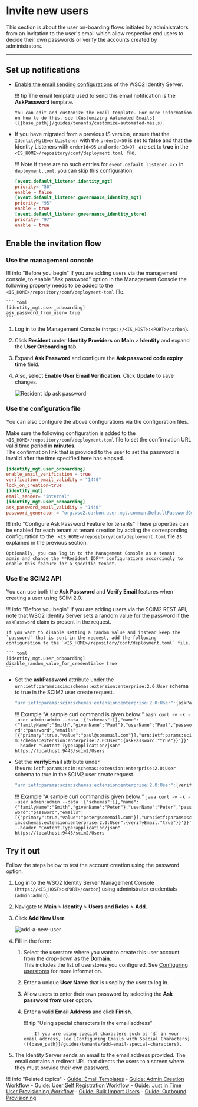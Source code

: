 # Invite new users

This section is about the user on-boarding flows initiated by
administrators from an invitation to the user's email which allow respective end users to decide their own
passwords or verify the accounts created by administrators.

----

## Set up notifications

-   [Enable the email sending configurations]({{base_path}}/deploy/configure-email-sending) of the WSO2 Identity Server.

    !!! tip 
        The email template used to send this email notification is
        the **AskPassword** template.

        You can edit and customize the email template. For more information
        on how to do this, see [Customizing Automated Emails]({{base_path}}/guides/tenants/customize-automated-mails).

-   If you have migrated from a previous IS version, ensure that
the `IdentityMgtEventListener` with the ` orderId=50 ` is set to
**false** and that the Identity Listeners with ` orderId=95 ` and `orderId=97 ` are set to **true** in the `<IS_HOME>/repository/conf/deployment.toml ` file.
    
    !!! Note 
        If there are no such entries for `event.default_listener.xxx` in `deployment.toml`, you can skip this configuration. 
    
    ``` toml
    [event.default_listener.identity_mgt]
    priority= "50"
    enable = false
    [event.default_listener.governance_identity_mgt]
    priority= "95"
    enable = true
    [event.default_listener.governance_identity_store]
    priority= "97"
    enable = true
    ```

## Enable the invitation flow

### Use the management console

!!! info "Before you begin"
    If you are adding users via the management console, to
    enable "Ask password" option in the
    Management Console the following property needs to be added to the `
    <IS_HOME>/repository/conf/deployment-toml` file.

    ``` toml
    [identity_mgt.user_onboarding]
    ask_password_from_user= true
    ```

1.  Log in to the Management Console (`https://<IS_HOST>:<PORT>/carbon`).

2.  Click **Resident** under **Identity Providers** on **Main** > **Identity** and expand the **User Onboarding** tab.

3.  Expand **Ask Password** and configure the **Ask password code expiry time** field. 

4.  Also, select **Enable User Email Verification**. Click **Update** to save changes.
                
    ![Resident idp ask password]({{base_path}}/assets/img/fragments/resident-idp-ask-password-configs.png)

### Use the configuration file
    
You can also configure the above configurations via the configuration files.

Make sure the following configuration is added
to the `<IS_HOME>/repository/conf/deployment.toml` file to set the
confirmation URL valid time period in **minutes**.  
The confirmation link that is provided to the user to set the
password is invalid after the time specified here has elapsed.

``` toml
[identity_mgt.user_onboarding]
enable_email_verification = true
verification_email_validity = "1440"
lock_on_creation=true
[identity_mgt] 
email_sender= "internal"
[identity_mgt.user_onboarding]
ask_password_email_validity = "1440"
password_generator = "org.wso2.carbon.user.mgt.common.DefaultPasswordGenerator"
```
    
!!! info "Configure Ask Password Feature for tenants" 
    These properties can be enabled for each tenant at tenant creation by
    adding the corresponding configuration to the `
    <IS_HOME>/repository/conf/deployment.toml` file as explained in the previous section. 
        
    Optionally, you can log in to the Management Console as a tenant
    admin and change the **Resident IDP** configurations accordingly to enable this feature for a specific tenant.

### Use the SCIM2 API

You can use both the **Ask Password** and **Verify Email** features when creating a user using SCIM 2.0.

!!! info "Before you begin"
    If you are adding users via the SCIM2 REST API, note that WSO2 Identity Server sets a   random value for the password if the `askPassword` claim is present in the request.

    If you want to disable setting a random value and instead keep the `password` that is sent in the request, add the following configuration to the `<IS_HOME>/repository/conf/deployment.toml` file.

    ``` toml
    [identity_mgt.user_onboarding]
    disable_random_value_for_credentials= true
    ```
    
-   Set the **askPassword** attribute under the`
urn:ietf:params:scim:schemas:extension:enterprise:2.0:User` schema to
true in the SCIM2 user create request. 

    ```java
    "urn:ietf:params:scim:schemas:extension:enterprise:2.0:User":{askPassword:"true"}
    ```
        
    !!! Example "A sample curl command is given below:"
        ``` bash
        curl -v -k --user admin:admin --data '{"schemas":[],"name":{"familyName":"Smith","givenName":"Paul"},"userName":"Paul","password":"password","emails":[{"primary":true,"value":"paul@somemail.com"}],"urn:ietf:params:scim:schemas:extension:enterprise:2.0:User":{askPassword:"true"}}'}}' --header "Content-Type:application/json" https://localhost:9443/scim2/Users
        ```
    
-   Set the **verifyEmail** attribute under the`urn:ietf:params:scim:schemas:extension:enterprise:2.0:User` schema to true in the SCIM2 user create request. 

    ```java
    "urn:ietf:params:scim:schemas:extension:enterprise:2.0:User":{verifyEmail:"true"}
    ```
        
    !!! Example "A sample curl command is given below:"
        ``` java
        curl -v -k --user admin:admin --data '{"schemas":[],"name":{"familyName":"Smith","givenName":"Peter"},"userName":"Peter","password":"password","emails":[{"primary":true,"value":"peter@somemail.com"}],"urn:ietf:params:scim:schemas:extension:enterprise:2.0:User":{verifyEmail:"true"}}'}}' --header "Content-Type:application/json" https://localhost:9443/scim2/Users
        ```

## Try it out

Follow the steps below to test the account creation using the password option.

1. Log in to the WSO2 Identity Server Management Console (`https://<IS_HOST>:<PORT>/carbon`) using administrator credentials (`admin:admin`).

2. Navigate to **Main** > **Identity** > **Users and Roles** > **Add**.

3.  Click **Add New User**.

    ![add-a-new-user]({{base_path}}/assets/img/fragments/add-a-new-user.png)

4.  Fill in the form:

    1.  Select the userstore where you want to create this user account
        from the drop-down as the **Domain**.  
        This includes the list of userstores you configured. See
        [Configuring userstores]({{base_path}}/deploy/configure-user-stores/) for more
        information.
    2.  Enter a unique **User Name** that is used by the user to log in.

    3.  Allow users to enter their own password by selecting the **Ask
        password from user** option.

    4.  Enter a valid **Email Address** and click **Finish**.

        !!! tip "Using special characters in the email address"

                If you are using special characters such as `$` in your email address, see [Configuring Emails with Special Characters]({{base_path}}/guides/tenants/add-email-special-characters). 

5.  The Identity Server sends an email to the email address provided.
    The email contains a redirect URL that directs the users to a screen
    where they must provide their own password.

!!! info "Related topics"
    - [Guide: Email Templates]({{base_path}}/guides/tenants/customize-automated-mails/)
    - [Guide: Admin Creation Workflow]({{base_path}}/guides/identity-lifecycles/admin-creation-workflow) 
    - [Guide: User Self Registration Workflow]({{base_path}}/guides/identity-lifecycles/self-registration-workflow)
    - [Guide: Just in Time User Provisioning Workflow]({{base_path}}/guides/identity-federation/jit-workflow)
    - [Guide: Bulk Import Users]({{base_path}}/guides/identity-lifecycles/bulk-import-users)
    - [Guide: Outbound Provisioning]({{base_path}}/guides/identity-lifecycles/outbound-provisioning)
    <!--- [Concept: Ask Password and Email Verification](TODO:insert-link-to-concept) --->

   
